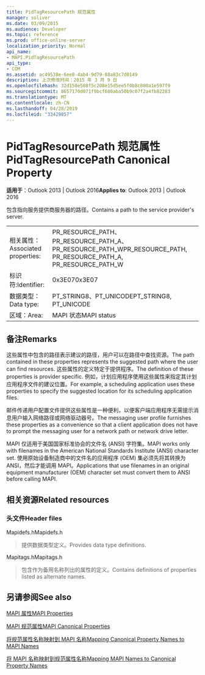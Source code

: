 ```yaml
---
title: PidTagResourcePath 规范属性
manager: soliver
ms.date: 03/09/2015
ms.audience: Developer
ms.topic: reference
ms.prod: office-online-server
localization_priority: Normal
api_name:
- MAPI.PidTagResourcePath
api_type:
- COM
ms.assetid: ac49538e-6ee8-4ab4-9d79-88a83c7d0149
description: 上次修改时间：2015 年 3 月 9 日
ms.openlocfilehash: 32d150e508f5c208e15d5ee5f0b8c800a1e597f9
ms.sourcegitcommit: 8657170d071f9bcf680aba50b9c07f2a4fb82283
ms.translationtype: MT
ms.contentlocale: zh-CN
ms.lasthandoff: 04/28/2019
ms.locfileid: "33429857"
---
```

# <a name="pidtagresourcepath-canonical-property"></a><span data-ttu-id="4332d-103">PidTagResourcePath 规范属性</span><span class="sxs-lookup"><span data-stu-id="4332d-103">PidTagResourcePath Canonical Property</span></span>

  
  
<span data-ttu-id="4332d-104">**适用于**：Outlook 2013 | Outlook 2016</span><span class="sxs-lookup"><span data-stu-id="4332d-104">**Applies to**: Outlook 2013 | Outlook 2016</span></span> 
  
<span data-ttu-id="4332d-105">包含指向服务提供商服务器的路径。</span><span class="sxs-lookup"><span data-stu-id="4332d-105">Contains a path to the service provider's server.</span></span>
  
|||
|:-----|:-----|
|<span data-ttu-id="4332d-106">相关属性：</span><span class="sxs-lookup"><span data-stu-id="4332d-106">Associated properties:</span></span>  <br/> |<span data-ttu-id="4332d-107">PR_RESOURCE_PATH、PR_RESOURCE_PATH_A、PR_RESOURCE_PATH_W</span><span class="sxs-lookup"><span data-stu-id="4332d-107">PR_RESOURCE_PATH, PR_RESOURCE_PATH_A, PR_RESOURCE_PATH_W</span></span>  <br/> |
|<span data-ttu-id="4332d-108">标识符:</span><span class="sxs-lookup"><span data-stu-id="4332d-108">Identifier:</span></span>  <br/> |<span data-ttu-id="4332d-109">0x3E07</span><span class="sxs-lookup"><span data-stu-id="4332d-109">0x3E07</span></span>  <br/> |
|<span data-ttu-id="4332d-110">数据类型：</span><span class="sxs-lookup"><span data-stu-id="4332d-110">Data type:</span></span>  <br/> |<span data-ttu-id="4332d-111">PT_STRING8、PT_UNICODE</span><span class="sxs-lookup"><span data-stu-id="4332d-111">PT_STRING8, PT_UNICODE</span></span>  <br/> |
|<span data-ttu-id="4332d-112">区域：</span><span class="sxs-lookup"><span data-stu-id="4332d-112">Area:</span></span>  <br/> |<span data-ttu-id="4332d-113">MAPI 状态</span><span class="sxs-lookup"><span data-stu-id="4332d-113">MAPI status</span></span>  <br/> |
   
## <a name="remarks"></a><span data-ttu-id="4332d-114">备注</span><span class="sxs-lookup"><span data-stu-id="4332d-114">Remarks</span></span>

<span data-ttu-id="4332d-115">这些属性中包含的路径表示建议的路径，用户可以在路径中查找资源。</span><span class="sxs-lookup"><span data-stu-id="4332d-115">The path contained in these properties represents the suggested path where the user can find resources.</span></span> <span data-ttu-id="4332d-116">这些属性的定义特定于提供程序。</span><span class="sxs-lookup"><span data-stu-id="4332d-116">The definition of these properties is provider specific.</span></span> <span data-ttu-id="4332d-117">例如，计划应用程序使用这些属性来指定其计划应用程序文件的建议位置。</span><span class="sxs-lookup"><span data-stu-id="4332d-117">For example, a scheduling application uses these properties to specify the suggested location for its scheduling application files.</span></span>
  
<span data-ttu-id="4332d-118">邮件传递用户配置文件提供这些属性是一种便利，以便客户端应用程序无需提示消息用户输入网络路径或网络驱动器号。</span><span class="sxs-lookup"><span data-stu-id="4332d-118">The messaging user profile furnishes these properties as a convenience so that a client application does not have to prompt the messaging user for a network path or network drive letter.</span></span>
  
<span data-ttu-id="4332d-119">MAPI 仅适用于美国国家标准协会的文件名 (ANSI) 字符集。</span><span class="sxs-lookup"><span data-stu-id="4332d-119">MAPI works only with filenames in the American National Standards Institute (ANSI) character set.</span></span> <span data-ttu-id="4332d-120">使用原始设备制造商中的文件名的应用程序 (OEM) 集必须先将其转换为 ANSI，然后才能调用 MAPI。</span><span class="sxs-lookup"><span data-stu-id="4332d-120">Applications that use filenames in an original equipment manufacturer (OEM) character set must convert them to ANSI before calling MAPI.</span></span>
  
## <a name="related-resources"></a><span data-ttu-id="4332d-121">相关资源</span><span class="sxs-lookup"><span data-stu-id="4332d-121">Related resources</span></span>

### <a name="header-files"></a><span data-ttu-id="4332d-122">头文件</span><span class="sxs-lookup"><span data-stu-id="4332d-122">Header files</span></span>

<span data-ttu-id="4332d-123">Mapidefs.h</span><span class="sxs-lookup"><span data-stu-id="4332d-123">Mapidefs.h</span></span>
  
> <span data-ttu-id="4332d-124">提供数据类型定义。</span><span class="sxs-lookup"><span data-stu-id="4332d-124">Provides data type definitions.</span></span>
    
<span data-ttu-id="4332d-125">Mapitags.h</span><span class="sxs-lookup"><span data-stu-id="4332d-125">Mapitags.h</span></span>
  
> <span data-ttu-id="4332d-126">包含作为备用名称列出的属性的定义。</span><span class="sxs-lookup"><span data-stu-id="4332d-126">Contains definitions of properties listed as alternate names.</span></span>
    
## <a name="see-also"></a><span data-ttu-id="4332d-127">另请参阅</span><span class="sxs-lookup"><span data-stu-id="4332d-127">See also</span></span>



[<span data-ttu-id="4332d-128">MAPI 属性</span><span class="sxs-lookup"><span data-stu-id="4332d-128">MAPI Properties</span></span>](mapi-properties.md)
  
[<span data-ttu-id="4332d-129">MAPI 规范属性</span><span class="sxs-lookup"><span data-stu-id="4332d-129">MAPI Canonical Properties</span></span>](mapi-canonical-properties.md)
  
[<span data-ttu-id="4332d-130">将规范属性名称映射到 MAPI 名称</span><span class="sxs-lookup"><span data-stu-id="4332d-130">Mapping Canonical Property Names to MAPI Names</span></span>](mapping-canonical-property-names-to-mapi-names.md)
  
[<span data-ttu-id="4332d-131">将 MAPI 名称映射到规范属性名称</span><span class="sxs-lookup"><span data-stu-id="4332d-131">Mapping MAPI Names to Canonical Property Names</span></span>](mapping-mapi-names-to-canonical-property-names.md)

